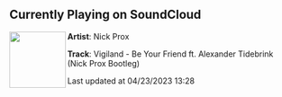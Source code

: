 ## Currently Playing on SoundCloud

[<img align="left" width="100" src="https://i1.sndcdn.com/artworks-000537894174-hbfkzv-t500x500.jpg">](https://soundcloud.com/nickproxofficial/vigiland-be-your-friend-ft-alexander-tidebrink-nick-prox-bootleg)

**Artist**: Nick Prox 

**Track**: Vigiland - Be Your Friend ft. Alexander Tidebrink (Nick Prox Bootleg)

Last updated at 04/23/2023 13:28
